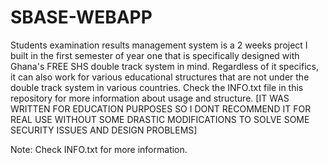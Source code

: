 # SBASE-WEBAPP
Students examination results management system is a 2 weeks project I built in the first semester of year one that is specifically designed with Ghana's FREE SHS double track system in mind. 
Regardless of it specifics, it can also work for various educational structures that are not under the double track system in various countries. Check the INFO.txt file in this repository for more information about usage and structure.
[IT WAS WRITTEN FOR EDUCATION PURPOSES SO I DONT RECOMMEND IT FOR REAL USE WITHOUT SOME DRASTIC MODIFICATIONS TO SOLVE SOME SECURITY ISSUES AND DESIGN PROBLEMS] 

Note: Check INFO.txt for more information.
